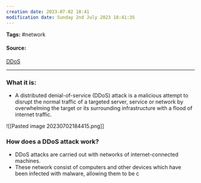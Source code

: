 ```yaml
---
creation date: 2023-07-02 18:41
modification date: Sunday 2nd July 2023 18:41:35
---
```


**Tags:** #network 

#### Source:
[DDoS](https://www.cloudflare.com/learning/ddos/what-is-a-ddos-attack/)

--------------------------------------

### What it is:

* A distributed denial-of-service (DDoS) attack is a malicious attempt to disrupt the normal traffic of a targeted server, service or network by overwhelming the target or its surrounding infrastructure with a flood of internet traffic.

![[Pasted image 20230702184415.png]]


### How does a DDoS attack work?

* DDoS attacks are carried out with networks of internet-connected machines.
* These network consist of computers and other devices which have been infected with malware, allowing them to be c

